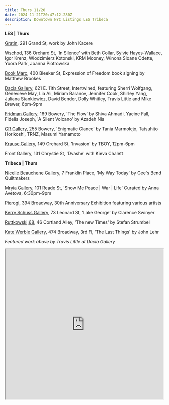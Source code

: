 ```yaml
---
title: Thurs 11/20
date: 2024-11-21T20:47:12.280Z
description: Downtown NYC Listings LES Tribeca
---
```

**L﻿ES | Thurs**

[Gratin](https://www.gratin.com/exhibitions/), 291 Grand St, work by John Kacere

[Wschod](https://www.instagram.com/wschodgallery), 136 Orchard St, 'In Silence' with Beth Collar, Sylvie Hayes-Wallace, Igor Krenz, Wlodzimierz Kotonski, KRM Mooney, Winona Sloane Odette, Yoora Park, Joanna Piotrowska

[Book Marc](https://www.instagram.com/thebookmarc), 400 Bleeker St, Expression of Freedom book signing by Matthew Brookes

[Dacia Gallery](http://www.daciagallery.com/), 621 E. 11th Street, Intertwined, featuring Sherri Wolfgang, Genevieve May, Lia Ali, Miriam Baranov, Jennifer Cook, Shirley Yang, Juliana Stankiewicz, David Bender, Dolly Whitley, Travis Little and Mike Brewer, 6pm-9pm

[Fridman Gallery](https://www.fridmangallery.com/), 169 Bowery, 'The Flow' by Shiva Ahmadi, Yacine Fall, Fidelis Joseph, 'A Silent Volcano' by Azadeh Nia

[GR Gallery](https://www.gr-gallery.com/exhibitions/enigmatic-glance/), 255 Bowery, 'Enigmatic Glance' by Tania Marmolejo, Tatsuhito Horikoshi, TRNZ, Masumi Yamamoto

[Krause Gallery](https://www.krausegallery.com/), 149 Orchard St, 'Invasion' by TBOY, 12pm-6pm

F﻿ront Gallery, 131 Chrystie St, 'Dvashe' with Kieva Chalett

**Tribeca | Thurs**

[Nicelle Beauchene Gallery](https://nicellebeauchene.com/exhibitions/gees-bend-my-way-today/), 7 Franklin Place, 'My Way Today' by Gee's Bend Quiltmakers

[Mryia Gallery](https://www.instagram.com/mriya.gallery), 101 Reade St, 'Show Me Peace | War | Life' Curated by Anna Avetova, 6:30pm-9pm

[Pierogi](https://www.pierogi2000.com/2024/11/30th-anniversary-exhibition/), 394 Broadway, 30th Anniversary Exhibition featuring various artists

[Kerry Schuss Gallery](https://kerryschussgallery.com/pages/exhibition_current_thumbs.php?page=289), 73 Leonard St, 'Lake George' by Clarence Swinyer

[Ruttkowski;68](https://www.ruttkowski68.com/exhibition/the-new-times/), 46 Cortland Alley, 'The new Times' by Stefan Strumbel

[Kate Werble Gallery](https://www.katewerblegallery.com/), 474 Broadway, 3rd Fl, 'The Last Things' by John Lehr

*F﻿eatured work above by Travis Little at Dacia Gallery*

<iframe src="https://www.google.com/maps/d/u/1/embed?mid=1KOjT6J78iPtiiyiaCPy_kcvp45fIfdY&ehbc=2E312F" width="100%" height="480"></iframe>